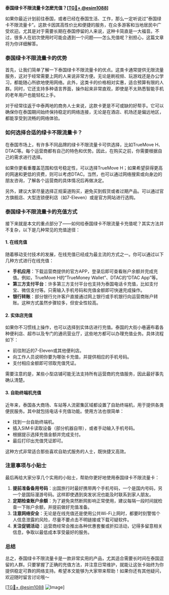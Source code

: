 **泰国绿卡不限流量卡怎麽充值？[[TG💪+ @esim1088](https://t.me/s/esim1088)]**

如果你最近计划前往泰国，或者已经在泰国生活、工作，那么一定听说过“泰国绿卡不限流量卡”。这款卡因其高性价比和便捷的服务，在众多游客和当地居民中广受欢迎。尤其是对于需要长期在泰国停留的人来说，这种卡简直是一大福音。不过，很多人在初次使用时可能会遇到一个问题——怎么充值呢？别担心，这篇文章将为你详细解答。

### 泰国绿卡不限流量卡的优势

首先，让我们简单了解一下泰国绿卡不限流量卡的优点。这类卡通常提供无限流量服务，这对于经常需要上网的人来说非常方便。无论是刷视频、玩游戏还是办公学习，都能随心所欲地使用网络。此外，这类卡的价格相对实惠，适合预算有限的人群。同时，它还支持多种语言界面，操作起来非常直观，即使是不太熟悉智能手机的老年用户也能轻松上手。

对于经常往返于中泰两地的商务人士来说，这款卡更是不可或缺的好帮手。它可以确保你在泰国期间始终保持稳定的网络连接，无论是在酒店、机场还是偏远地区，都能享受到流畅的网络体验。

### 如何选择合适的绿卡不限流量卡？

在泰国市场上，有许多不同品牌的绿卡不限流量卡可供选择，比如TrueMove H、DTAC等。每个运营商都有自己的特色和优势。因此，在购买之前，你需要根据自己的需求进行选择。

如果你更看重覆盖范围和信号稳定性，可以选择TrueMove H；如果希望获得更高的网速和更低的资费，则可以考虑DTAC。当然，也可以通过网络搜索或向身边的朋友咨询，了解各个运营商的具体情况后再做决定。

另外，建议大家尽量选择正规渠道购买，避免买到假货或者过期产品。可以通过官方旗舰店、大型连锁便利店（如7-Eleven）或是官方网站进行选购。

### 泰国绿卡不限流量卡的充值方式

接下来就是本文的重点部分了——如何给泰国绿卡不限流量卡充值呢？其实方法并不复杂，以下是几种常见的充值途径：

#### 1. 在线充值

随着移动支付技术的发展，在线充值已经成为最主流的方式之一。你可以通过以下几种方式进行在线充值：

- **手机应用**：下载运营商提供的官方APP，登录后即可查看账户余额并完成充值。例如，TrueMove H的“TrueMoney Wallet”、DTAC的“DTAC App”等。
- **第三方支付平台**：许多第三方支付平台也支持为泰国电话卡充值，比如支付宝、微信支付等。只需输入手机号码和充值金额即可快速完成操作。
- **银行转账**：部分银行允许客户直接通过网上银行或手机银行向运营商账户转账。这种方式虽然步骤较多，但安全性较高。

#### 2. 实体店充值

如果你不习惯线上操作，也可以选择到实体店进行充值。泰国的大街小巷遍布着各种便利店、超市以及专门的通讯营业厅，这些地方都可以办理充值业务。具体流程如下：

- 前往附近的7-Eleven或其他便利店。
- 向工作人员说明你要为哪张卡充值，并提供相应的手机号码。
- 支付相应金额即可领取充值凭证。

需要注意的是，某些小型店铺可能无法支持所有运营商的充值服务，因此最好事先确认清楚。

#### 3. 自助终端机充值

近年来，泰国各大商场、车站等人流密集区域都设置了自助终端机，用于提供各类便民服务。其中就包括电话卡充值功能。使用方法也很简单：

- 找到一台自助终端机。
- 插入SIM卡读取设备（部分机器自带），或者手动输入手机号码。
- 根据提示选择充值金额并完成支付。
- 最后打印出充值凭证即可。

这种方式非常适合那些喜欢自助式服务的人士，既快捷又高效。

### 注意事项与小贴士

最后再给大家分享几个实用的小贴士，帮助你更好地使用泰国绿卡不限流量卡：

1. **提前准备备用号码**：出国旅行时最好携带两个手机号码，一个是国内号码，另一个是国际漫游号码。这样即使遇到突发状况也能及时联系到家人朋友。
2. **定期检查账户余额**：为了避免突然断网影响正常使用，建议每隔一段时间就检查一下账户余额，并提前做好充值准备。
3. **注意网络安全**：无论是在线充值还是使用公共Wi-Fi上网时，都要时刻警惕个人信息泄露的风险，尽量不要点击不明链接或下载可疑软件。
4. **关注促销活动**：运营商经常会推出各种优惠套餐或折扣活动，记得多留意相关信息，争取以最低成本享受最好的服务。

### 总结

总之，泰国绿卡不限流量卡是一款非常实用的产品，尤其适合需要长时间在泰国逗留的人群。只要掌握了正确的充值方法，并注意日常维护，就能让这张卡始终为你提供稳定可靠的网络支持。希望本文能够为大家带来帮助！如果你还有其他疑问，欢迎随时留言讨论哦～

[[TG💪+ @esim1088](https://t.me/s/esim1088) ![Image](https://i.postimg.cc/4NQfJmqS/Snipaste-2025-05-13-00-14-12.png)]